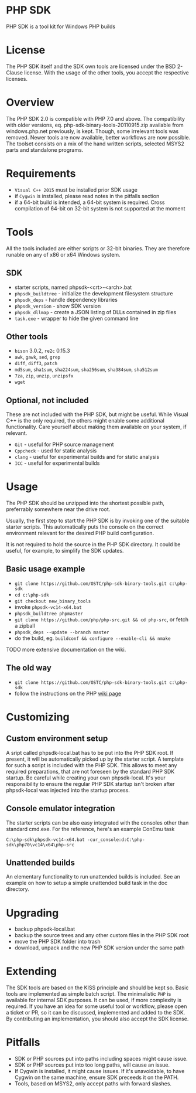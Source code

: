 # PHP SDK

PHP SDK is a tool kit for Windows PHP builds

# License

The PHP SDK itself and the SDK own tools are licensed under the BSD 2-Clause license. With the usage of the other tools, you accept the respective licenses.

# Overview

The PHP SDK 2.0 is compatible with PHP 7.0 and above. The compatibility with older versions, eq. php-sdk-binary-tools-20110915.zip available from windows.php.net previously, is kept. Though, some irrelevant tools was removed. Newer tools are now available, better workflows are now possible. The toolset consists on a mix of the hand written scripts, selected MSYS2 parts and standalone programs.

# Requirements

- `Visual C++ 2015` must be installed prior SDK usage
- if `Cygwin` is installed, please read notes in the pitfalls section
- if a 64-bit build is intended, a 64-bit system is required. Cross compilation of 64-bit on 32-bit system is not supported at the moment

# Tools

All the tools included are either scripts or 32-bit binaries. They are therefore runable on any of x86 or x64 Windows system.

## SDK

- starter scripts, named phpsdk-&lt;crt&gt;-&lt;arch&gt;.bat
- `phpsdk_buildtree` - initialize the development filesystem structure
- `phpsdk_deps`      - handle dependency libraries
- `phpsdk_version`   - show SDK version
- `phpsdk_dllmap`    - create a JSON listing of DLLs contained in zip files
- `task.exe`         - wrapper to hide the given command line

## Other tools

- `bison` 3.0.2, `re2c` 0.15.3
- `awk`, `gawk`, `sed`, `grep`
- `diff`, `diff3`, `patch`
- `md5sum`, `sha1sum`, `sha224sum`, `sha256sum`, `sha384sum`, `sha512sum`
- `7za`, `zip`, `unzip`, `unzipsfx`
- `wget`

## Optional, not included

These are not included with the PHP SDK, but might be useful. While Visual C++ is the only required, the others might enable some additional functionality. Care yourself about making them available on your system, if relevant.

- `Git`        - useful for PHP source management
- `Cppcheck`   - used for static analysis
- `clang`      - useful for experimental builds and for static analysis
- `ICC`        - useful for experimental builds

# Usage

The PHP SDK should be unzipped into the shortest possible path, preferrably somewhere near the drive root.

Usually, the first step to start the PHP SDK is by invoking one of the suitable starter scripts. This automatically puts the console on the correct environment relevant for the desired PHP build configuration.

It is not required to hold the source in the PHP SDK directory. It could be useful, for example, to simplify the SDK updates.

## Basic usage example

- `git clone https://github.com/OSTC/php-sdk-binary-tools.git c:\php-sdk`
- `cd c:\php-sdk`
- `git checkout new_binary_tools`
- invoke `phpsdk-vc14-x64.bat`
- `phpsdk_buildtree phpmaster`
- `git clone https://github.com/php/php-src.git && cd php-src`, or fetch a zipball
- `phpsdk_deps --update --branch master`
- do the build, eg. `buildconf && configure --enable-cli && nmake`

TODO more extensive documentation on the wiki.

## The old way

- `git clone https://github.com/OSTC/php-sdk-binary-tools.git c:\php-sdk`
- follow the instructions on the PHP [wiki page](https://wiki.php.net/internals/windows/stepbystepbuild "PHP wiki page")

# Customizing

## Custom environment setup

A sript called phpsdk-local.bat has to be put into the PHP SDK root. If present, it will be automatically picked up by the starter script. A template for such a script is included with the PHP SDK. This allows to meet any required preparations, that are not foreseen by the standard PHP SDK startup. Be careful while creating your own phpsdk-local. It's your responsibility to ensure the regular PHP SDK startup isn't broken after phpsdk-local was injected into the startup process.

## Console emulator integration

The starter scripts can be also easy integrated with the consoles other than standard cmd.exe. For the reference, here's an example ConEmu task

`C:\php-sdk\phpsdk-vc14-x64.bat -cur_console:d:C:\php-sdk\php70\vc14\x64\php-src`

## Unattended builds

An elementary functionality to run unattended builds is included. See an example on how to setup a simple unattended build task in the doc directory.

# Upgrading

- backup phpsdk-local.bat
- backup the source trees and any other custom files in the PHP SDK root
- move the PHP SDK folder into trash
- download, unpack and the new PHP SDK version under the same path

# Extending

The SDK tools are based on the KISS principle and should be kept so. Basic tools are implemented as simple batch script. The minimalistic `PHP` is available for internal SDK purposes. It can be used, if more complexity is required. If you have an idea for some useful tool or workflow, please open a ticket or PR, so it can be discussed, implemented and added to the SDK. By contributing an implementation, you should also accept the SDK license.

# Pitfalls

- SDK or PHP sources put into paths including spaces might cause issue.
- SDK or PHP sources put into too long paths, will cause an issue.
- If Cygwin is installed, it might cause issues. If it's unavoidable, to have Cygwin on the same machine, ensure SDK preceeds it on the PATH.
- Tools, based on MSYS2, only accept paths with forward slashes.

